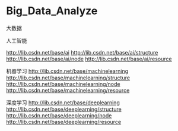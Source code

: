 # Big_Data_Analyze
大数据

 
人工智能

http://lib.csdn.net/base/ai
http://lib.csdn.net/base/ai/structure
http://lib.csdn.net/base/ai/node
http://lib.csdn.net/base/ai/resource


机器学习 
http://lib.csdn.net/base/machinelearning
http://lib.csdn.net/base/machinelearning/structure
http://lib.csdn.net/base/machinelearning/node
http://lib.csdn.net/base/machinelearning/resource


深度学习
http://lib.csdn.net/base/deeplearning
http://lib.csdn.net/base/deeplearning/structure
http://lib.csdn.net/base/deeplearning/node
http://lib.csdn.net/base/deeplearning/resource

